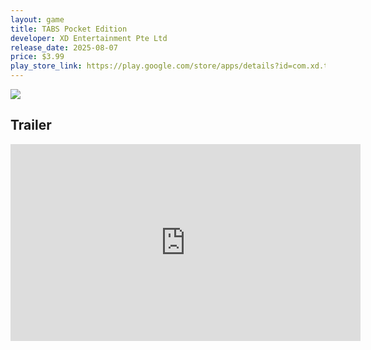 ```yaml
---
layout: game
title: TABS Pocket Edition
developer: XD Entertainment Pte Ltd
release_date: 2025-08-07
price: $3.99
play_store_link: https://play.google.com/store/apps/details?id=com.xd.tabs.google
---
```


<!-- Write your game description here. -->

<!-- Add your image embeds here. Remember to place images in assets/images/ -->
<img src="{{ 'assets/images/tabs_pocket_edition_gameplay.jpg' | relative_url }}" />
<!-- IMPORTANT: Please manually place the image file 'tabs_pocket_edition_gameplay.jpg' into the 'assets/images/' directory. -->

<!-- Optional: Add a rating section -->
<!-- ## My Rating
<!-- **Overall:** ⭐⭐⭐⭐☆ -->

<!-- Optional: Add a trailer section -->
## Trailer
<iframe width="560" height="315" src="https://www.youtube.com/embed/4eu47kb9-Zc?si=_vg9EHFOa60ybnu-" title="YouTube video player" frameborder="0" allow="accelerometer; autoplay; clipboard-write; encrypted-media; gyroscope; picture-in-picture; web-share" referrerpolicy="strict-origin-when-cross-origin" allowfullscreen></iframe>